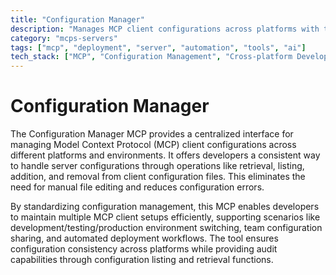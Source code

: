 ```yaml
---
title: "Configuration Manager"
description: "Manages MCP client configurations across platforms with tools for retrieving, listing, adding, and removing server configurations."
category: "mcps-servers"
tags: ["mcp", "deployment", "server", "automation", "tools", "ai"]
tech_stack: ["MCP", "Configuration Management", "Cross-platform Development", "DevOps"]
---
```


# Configuration Manager

The Configuration Manager MCP provides a centralized interface for managing Model Context Protocol (MCP) client configurations across different platforms and environments. It offers developers a consistent way to handle server configurations through operations like retrieval, listing, addition, and removal from client configuration files. This eliminates the need for manual file editing and reduces configuration errors.

By standardizing configuration management, this MCP enables developers to maintain multiple MCP client setups efficiently, supporting scenarios like development/testing/production environment switching, team configuration sharing, and automated deployment workflows. The tool ensures configuration consistency across platforms while providing audit capabilities through configuration listing and retrieval functions.
